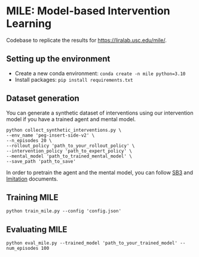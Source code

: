 # MILE: Model-based Intervention Learning
Codebase to replicate the results for https://liralab.usc.edu/mile/.

## Setting up the environment
- Create a new conda environment: `conda create -n mile python=3.10`
- Install packages: `pip install requirements.txt`

## Dataset generation
You can generate a synthetic dataset of interventions using our intervention model if you have a trained agent and mental model.

```
python collect_synthetic_interventions.py \
--env_name 'peg-insert-side-v2' \
--n_episodes 20 \
--rollout_policy 'path_to_your_rollout_policy' \
--intervention_policy 'path_to_expert_policy' \
--mental_model 'path_to_trained_mental_model' \
--save_path 'path_to_save' 
```

In order to pretrain the agent and the mental model, you can follow [SB3](https://stable-baselines3.readthedocs.io/en/master/guide/quickstart.html) and [Imitation](https://imitation.readthedocs.io/en/latest/tutorials/1_train_bc.html) documents.

## Training MILE
```
python train_mile.py --config 'config.json'
```

## Evaluating MILE
```
python eval_mile.py --trained_model 'path_to_your_trained_model' --num_episodes 100
```
